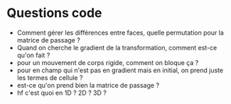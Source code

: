# Questions code

- Comment gérer les différences entre faces, quelle permutation pour la matrice de passage ?
- Quand on cherche le gradient de la transformation, comment est-ce qu'on fait ?
- pour un mouvement de corps rigide, comment on bloque ça ?
- pour en champ qui n'est pas en gradient mais en initial, on prend juste les termes de cellule ?
- est-ce qu'on prend bien la matrice de passage ?
- hf c'est quoi en 1D ? 2D ? 3D ?
